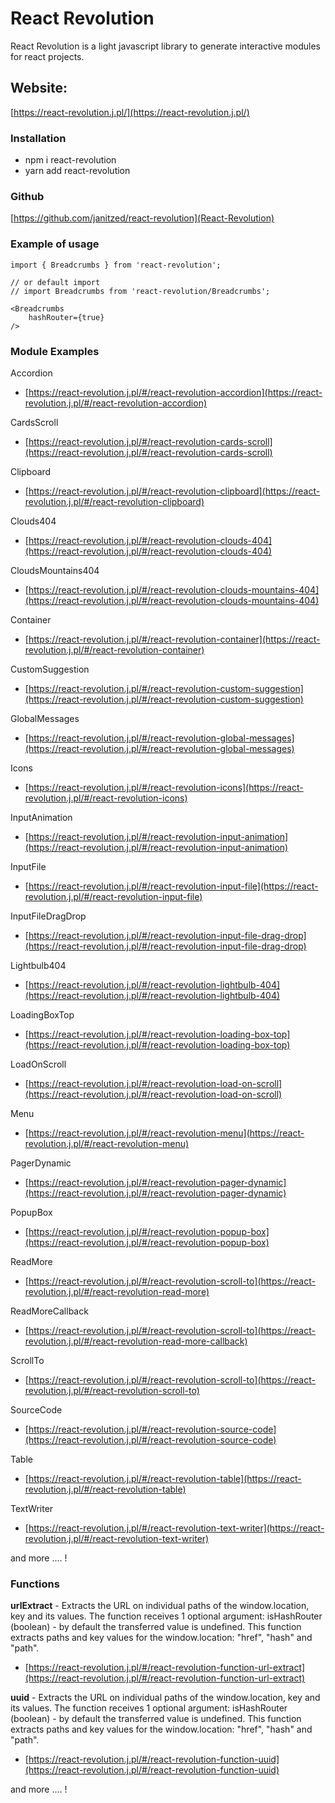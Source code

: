 # React Revolution

React Revolution is a light javascript library to generate interactive modules for react projects.

## Website: 

[https://react-revolution.j.pl/](https://react-revolution.j.pl/)

### Installation 
- npm i react-revolution
- yarn add react-revolution

### Github

[https://github.com/janitzed/react-revolution](React-Revolution)

### Example of usage

```
import { Breadcrumbs } from 'react-revolution';

// or default import 
// import Breadcrumbs from 'react-revolution/Breadcrumbs';

<Breadcrumbs 
    hashRouter={true}
/>
```

### Module Examples

Accordion
- [https://react-revolution.j.pl/#/react-revolution-accordion](https://react-revolution.j.pl/#/react-revolution-accordion)

CardsScroll
- [https://react-revolution.j.pl/#/react-revolution-cards-scroll](https://react-revolution.j.pl/#/react-revolution-cards-scroll)

Clipboard
- [https://react-revolution.j.pl/#/react-revolution-clipboard](https://react-revolution.j.pl/#/react-revolution-clipboard)

Clouds404
- [https://react-revolution.j.pl/#/react-revolution-clouds-404](https://react-revolution.j.pl/#/react-revolution-clouds-404)

CloudsMountains404
- [https://react-revolution.j.pl/#/react-revolution-clouds-mountains-404](https://react-revolution.j.pl/#/react-revolution-clouds-mountains-404)

Container
- [https://react-revolution.j.pl/#/react-revolution-container](https://react-revolution.j.pl/#/react-revolution-container)

CustomSuggestion
- [https://react-revolution.j.pl/#/react-revolution-custom-suggestion](https://react-revolution.j.pl/#/react-revolution-custom-suggestion)

GlobalMessages
- [https://react-revolution.j.pl/#/react-revolution-global-messages](https://react-revolution.j.pl/#/react-revolution-global-messages)

Icons
- [https://react-revolution.j.pl/#/react-revolution-icons](https://react-revolution.j.pl/#/react-revolution-icons)

InputAnimation
- [https://react-revolution.j.pl/#/react-revolution-input-animation](https://react-revolution.j.pl/#/react-revolution-input-animation)

InputFile
- [https://react-revolution.j.pl/#/react-revolution-input-file](https://react-revolution.j.pl/#/react-revolution-input-file)

InputFileDragDrop
- [https://react-revolution.j.pl/#/react-revolution-input-file-drag-drop](https://react-revolution.j.pl/#/react-revolution-input-file-drag-drop)

Lightbulb404
- [https://react-revolution.j.pl/#/react-revolution-lightbulb-404](https://react-revolution.j.pl/#/react-revolution-lightbulb-404)

LoadingBoxTop
- [https://react-revolution.j.pl/#/react-revolution-loading-box-top](https://react-revolution.j.pl/#/react-revolution-loading-box-top)

LoadOnScroll
- [https://react-revolution.j.pl/#/react-revolution-load-on-scroll](https://react-revolution.j.pl/#/react-revolution-load-on-scroll)

Menu
- [https://react-revolution.j.pl/#/react-revolution-menu](https://react-revolution.j.pl/#/react-revolution-menu)

PagerDynamic
- [https://react-revolution.j.pl/#/react-revolution-pager-dynamic](https://react-revolution.j.pl/#/react-revolution-pager-dynamic)

PopupBox
- [https://react-revolution.j.pl/#/react-revolution-popup-box](https://react-revolution.j.pl/#/react-revolution-popup-box)

ReadMore
- [https://react-revolution.j.pl/#/react-revolution-scroll-to](https://react-revolution.j.pl/#/react-revolution-read-more)

ReadMoreCallback
- [https://react-revolution.j.pl/#/react-revolution-scroll-to](https://react-revolution.j.pl/#/react-revolution-read-more-callback)

ScrollTo
- [https://react-revolution.j.pl/#/react-revolution-scroll-to](https://react-revolution.j.pl/#/react-revolution-scroll-to)

SourceCode
- [https://react-revolution.j.pl/#/react-revolution-source-code](https://react-revolution.j.pl/#/react-revolution-source-code)

Table
- [https://react-revolution.j.pl/#/react-revolution-table](https://react-revolution.j.pl/#/react-revolution-table)

TextWriter
- [https://react-revolution.j.pl/#/react-revolution-text-writer](https://react-revolution.j.pl/#/react-revolution-text-writer)


and more .... !

### Functions

**urlExtract** - Extracts the URL on individual paths of the window.location, key and its values. The function receives 1 optional argument: isHashRouter (boolean) - by default the transferred value is undefined. This function extracts paths and key values for the window.location: "href", "hash" and "path".

- [https://react-revolution.j.pl/#/react-revolution-function-url-extract](https://react-revolution.j.pl/#/react-revolution-function-url-extract)

**uuid** - Extracts the URL on individual paths of the window.location, key and its values. The function receives 1 optional argument: isHashRouter (boolean) - by default the transferred value is undefined. This function extracts paths and key values for the window.location: "href", "hash" and "path".

- [https://react-revolution.j.pl/#/react-revolution-function-uuid](https://react-revolution.j.pl/#/react-revolution-function-uuid)

and more .... !
